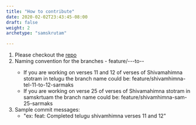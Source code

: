 ```yaml
---
title: "How to contribute"
date: 2020-02-02T23:43:45-08:00
draft: false
weight: 2
archetype: "samskrutam"

---
```


1. Please checkout the [repo](https://github.com/samskrutamnet/samskrutam.net.git)
1. Naming convention for the branches - feature/<work>-<lang>-<from-verse>-to-<to-verse>-<yourname>
    - If you are working on verses 11 and 12 of verses of Shivamahimna stotram in telugu the branch name could be: feature/shivamhimna-tel-11-to-12-sarmaks
    - If you are working on verse 25 of verses of Shivamahimna stotram in samskrtuam the branch name could be: feature/shivamhimna-sam-25-sarmaks
1. Sample commit messages:
    - "ex: feat: Completed telugu shivamhimna verses 11 and 12"
